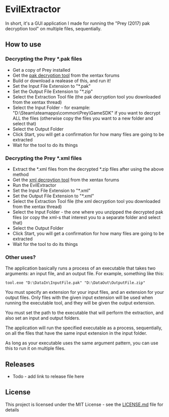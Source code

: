 # EvilExtractor

In short, it's a GUI application I made for running the "Prey (2017) pak decryption tool" on multiple files, sequentially. 

## How to use

### Decrypting the Prey *.pak files

* Get a copy of Prey installed
* Get the [pak decryption tool](https://forum.xentax.com/viewtopic.php?f=10&t=16241#p130356) from the xentax forums
* Build or download a realease of this, and run it!
* Set the Input File Extension to "*.pak"
* Set the Output File Extension to "*.zip"
* Select the Extraction Tool file (the pak decryption tool you downloaded from the xentax thread)
* Select the Input Folder - for example: "D:\Steam\steamapps\common\Prey\GameSDK" if you want to decrypt ALL the files (otherwise copy the files you want to a new folder and select that)
* Select the Output Folder
* Click Start, you will get a confirmation for how many files are going to be extracted
* Wait for the tool to do its things

### Decrypting the Prey *.xml files

* Extract the *.xml files from the decrypted *.zip files after using the above method
* Get the [xml decrpytion tool](https://forum.xentax.com/viewtopic.php?f=10&t=16241#p130429) from the xentax forums
* Run the EvilExtractor
* Set the Input File Extension to "*.xml"
* Set the Output File Extension to "*.xml"
* Select the Extraction Tool file (the xml decryption tool you downloaded from the xentax thread)
* Select the Input Folder - the one where you unzipped the decrypted pak files (or copy the xml-s that interest you to a separate folder and select that)
* Select the Output Folder
* Click Start, you will get a confirmation for how many files are going to be extracted
* Wait for the tool to do its things

### Other uses?
The application basically runs a process of an executable that takes two arguments: an input file, and an output file. For example, something like this:
```
tool.exe "D:\DataIn\InputFile.pak" "D:\DataOut\OutputFile.zip"
```

You must specify an extension for your input files, and an extension for your output files. Only files with the given input extension will be used when running the executable tool, and they will be given the output extension.

You must set the path to the executable that will perform the extraction, and also set an input and output folders.

The application will run the specified executable as a process, sequentially, on all the files that have the same input extension in the input folder.

As long as your executable uses the same argument pattern, you can use this to run it on multiple files.

## Releases

* Todo - add link to release file here

## License

This project is licensed under the MIT License - see the [LICENSE.md](LICENSE) file for details
